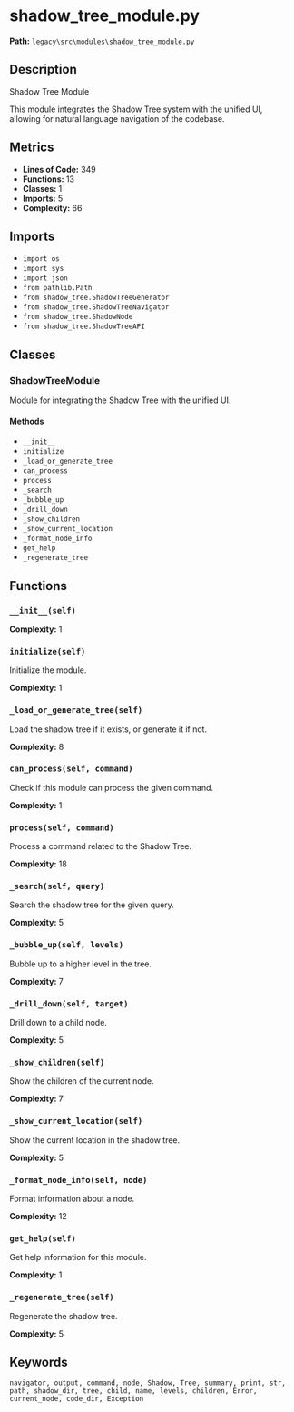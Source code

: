 # shadow_tree_module.py

**Path:** `legacy\src\modules\shadow_tree_module.py`

## Description

Shadow Tree Module

This module integrates the Shadow Tree system with the unified UI,
allowing for natural language navigation of the codebase.

## Metrics

- **Lines of Code:** 349
- **Functions:** 13
- **Classes:** 1
- **Imports:** 5
- **Complexity:** 66

## Imports

- `import os`
- `import sys`
- `import json`
- `from pathlib.Path`
- `from shadow_tree.ShadowTreeGenerator`
- `from shadow_tree.ShadowTreeNavigator`
- `from shadow_tree.ShadowNode`
- `from shadow_tree.ShadowTreeAPI`

## Classes

### ShadowTreeModule

Module for integrating the Shadow Tree with the unified UI.

#### Methods

- `__init__`
- `initialize`
- `_load_or_generate_tree`
- `can_process`
- `process`
- `_search`
- `_bubble_up`
- `_drill_down`
- `_show_children`
- `_show_current_location`
- `_format_node_info`
- `get_help`
- `_regenerate_tree`

## Functions

### `__init__(self)`

**Complexity:** 1

### `initialize(self)`

Initialize the module.

**Complexity:** 1

### `_load_or_generate_tree(self)`

Load the shadow tree if it exists, or generate it if not.

**Complexity:** 8

### `can_process(self, command)`

Check if this module can process the given command.

**Complexity:** 1

### `process(self, command)`

Process a command related to the Shadow Tree.

**Complexity:** 18

### `_search(self, query)`

Search the shadow tree for the given query.

**Complexity:** 5

### `_bubble_up(self, levels)`

Bubble up to a higher level in the tree.

**Complexity:** 7

### `_drill_down(self, target)`

Drill down to a child node.

**Complexity:** 5

### `_show_children(self)`

Show the children of the current node.

**Complexity:** 7

### `_show_current_location(self)`

Show the current location in the shadow tree.

**Complexity:** 5

### `_format_node_info(self, node)`

Format information about a node.

**Complexity:** 12

### `get_help(self)`

Get help information for this module.

**Complexity:** 1

### `_regenerate_tree(self)`

Regenerate the shadow tree.

**Complexity:** 5

## Keywords

`navigator, output, command, node, Shadow, Tree, summary, print, str, path, shadow_dir, tree, child, name, levels, children, Error, current_node, code_dir, Exception`

